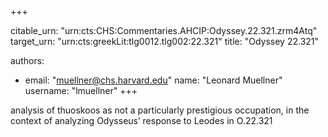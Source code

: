 +++


citable_urn: "urn:cts:CHS:Commentaries.AHCIP:Odyssey.22.321.zrm4Atq"
target_urn: "urn:cts:greekLit:tlg0012.tlg002:22.321"
title: "Odyssey 22.321"

authors:
- email: "muellner@chs.harvard.edu"
  name: "Leonard Muellner"
  username: "lmuellner"
+++

<p>analysis of thuoskoos as not a particularly prestigious occupation, in the context of analyzing Odysseus’ response to Leodes in O.22.321</p>